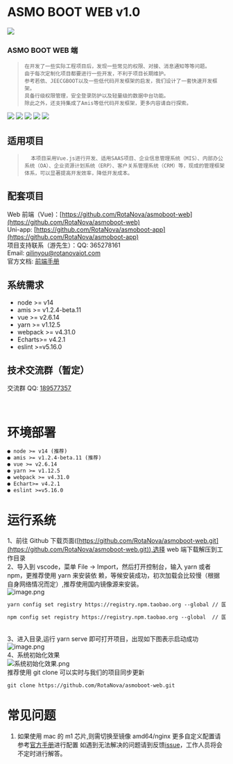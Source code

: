 <a name="C0aOW"></a>

# ASMO BOOT WEB v1.0

![](https://camo.githubusercontent.com/93f9eeda340b7bf61684c1bcfecc40c4b59d79008e574713ca3a94b82aa1560e/68747470733a2f2f6769746875622d7265736f75726365732e6f73732d636e2d68616e677a686f752e616c6979756e63732e636f6d2f6c6f676f2e706e67#crop=0&crop=0&crop=1&crop=1&from=url&id=f8otp&margin=%5Bobject%20Object%5D&originHeight=108&originWidth=108&originalType=binary&ratio=1&rotation=0&showTitle=false&status=done&style=none&title=)
<a name="Io8Be"></a>

### ASMO BOOT WEB 端

>     在开发了一些实际工程项目后，发现一些常见的权限、对接、消息通知等等问题。
>     由于每次定制化项目都要进行一些开发，不利于项目长期维护。
>     参考若依、JEECGBOOT以及一些低代码开发框架的启发，我们设计了一套快速开发框架。
>     具备行级权限管理，安全登录防护以及轻量级的数据中台功能。
>     除此之外，还支持集成了Amis等低代码开发框架，更多内容请自行探索。

[![](https://camo.githubusercontent.com/d6deb5fc41d9ac3b6957f5fa6701dd35388ea6b42c40d2ee33074e39f19a2662/68747470733a2f2f696d672e736869656c64732e696f2f62616467652f6c6963656e73652d4170616368652532304c6963656e7365253230322e302d626c75652e737667#crop=0&crop=0&crop=1&crop=1&from=url&id=b2zhe&margin=%5Bobject%20Object%5D&originHeight=20&originWidth=164&originalType=binary&ratio=1&rotation=0&showTitle=false&status=done&style=none&title=)](https://github.com/RotaNova/rotanova-boot/blob/master/LICENSE) ![](https://img.shields.io/badge/vue-v2.6.14-green#crop=0&crop=0&crop=1&crop=1&id=N1107&originHeight=20&originWidth=84&originalType=binary&ratio=1&rotation=0&showTitle=false&status=done&style=none&title=) ![](https://img.shields.io/badge/version-v1.0.0-success#crop=0&crop=0&crop=1&crop=1&id=wfGdT&originHeight=20&originWidth=96&originalType=binary&ratio=1&rotation=0&showTitle=false&status=done&style=none&title=) ![](https://img.shields.io/badge/Author-%E5%85%B4%E8%88%AA%E7%A7%91%E6%8A%80-orange#crop=0&crop=0&crop=1&crop=1&id=Mxgec&originHeight=20&originWidth=102&originalType=binary&ratio=1&rotation=0&showTitle=false&status=done&style=none&title=) ![](https://img.shields.io/badge/Ant--design--vue-v1.7.3-blue#crop=0&crop=0&crop=1&crop=1&id=by2Nk&originHeight=20&originWidth=140&originalType=binary&ratio=1&rotation=0&showTitle=false&status=done&style=none&title=)
<a name="futpj"></a>

## 适用项目

>       本项目采用Vue.js进行开发、适用SAAS项目、企业信息管理系统（MIS）、内部办公系统（OA）、企业资源计划系统（ERP）、客户关系管理系统（CRM）等，现成的管理框架体系，可以显著提高开发效率，降低开发成本。

<a name="vBor6"></a>

## 配套项目

Web 前端（Vue)：[https://github.com/RotaNova/asmoboot-web](https://github.com/RotaNova/asmoboot-web)<br />Uni-app: [https://github.com/RotaNova/asmoboot-app](https://github.com/RotaNova/asmoboot-app)<br />项目支持联系（游先生）：QQ: 365278161<br />Email: [qilinyou@rotanovaiot.com](mailto:qilinyou@rotanovaiot.com)<br />官方文档: [前端手册](https://rotanova.yuque.com/oix9ug/qiqg9g/rht9ww)
<a name="vkkPH"></a>

## 系统需求

- node >= v14
- amis >= v1.2.4-beta.11
- vue >= v2.6.14
- yarn >= v1.12.5
- webpack >= v4.31.0
- Echarts>= v4.2.1
- eslint >=v5.16.0
  <a name="gTSSK"></a>

## 技术交流群（暂定）

交流群 QQ: [189577357](https://github-resources.oss-cn-hangzhou.aliyuncs.com/asmobootQQ.JPG)

<br/>
<a name="yN3Fk"></a>

# 环境部署

```txt
● node >= v14 (推荐)
● amis >= v1.2.4-beta.11 (推荐)
● vue >= v2.6.14
● yarn >= v1.12.5
● webpack >= v4.31.0
● Echart>= v4.2.1
● eslint >=v5.16.0
```

<a name="ALgP5"></a>

# 运行系统

1、前往 Github 下载页面([https://github.com/RotaNova/asmoboot-web.git](https://github.com/RotaNova/asmoboot-web.git)),选择 web 端下载解压到工作目录<br />2、导入到 vscode，菜单 File -> Import，然后打开控制台，输入 yarn 或者 npm，更推荐使用 yarn 来安装依 赖，等候安装成功，初次加载会比较慢（根据自身网络情况而定）,推荐使用国内镜像源来安装。<br />![image.png](https://cdn.nlark.com/yuque/0/2022/png/21403834/1647306892871-763b602b-855b-4b71-b447-eb45350d9306.png#clientId=u53ede5d7-5df1-4&crop=0&crop=0&crop=1&crop=1&from=paste&height=46&id=u751020c1&margin=%5Bobject%20Object%5D&name=image.png&originHeight=46&originWidth=393&originalType=binary&ratio=1&rotation=0&showTitle=false&size=4078&status=done&style=none&taskId=ud5bc9493-28b1-4e8e-8109-253220d6d97&title=&width=393)

```txt
yarn config set registry https://registry.npm.taobao.org --global // 国内

npm config set registry https://registry.npm.taobao.org --global  // 国内
```

<br />3、进入目录,运行 yarn serve 即可打开项目，出现如下图表示启动成功<br />![image.png](https://cdn.nlark.com/yuque/0/2022/png/21403834/1647306942991-299dfee1-c37b-410a-b7e3-bc597b50ebac.png#clientId=u53ede5d7-5df1-4&crop=0&crop=0&crop=1&crop=1&from=paste&height=169&id=u94ed84d4&margin=%5Bobject%20Object%5D&name=image.png&originHeight=169&originWidth=554&originalType=binary&ratio=1&rotation=0&showTitle=false&size=19607&status=done&style=none&taskId=ubcdc64d7-1979-42aa-849a-5a94d23ed82&title=&width=554)<br />4、系统初始化效果<br />![系统初始化效果.png](https://cdn.nlark.com/yuque/0/2022/png/21403834/1647309623749-0e2617d5-71d9-43a7-bcaa-c406ff7594c5.png#clientId=uec294eb5-f597-4&crop=0&crop=0&crop=1&crop=1&from=drop&id=u26d60a53&margin=%5Bobject%20Object%5D&name=%E7%B3%BB%E7%BB%9F%E5%88%9D%E5%A7%8B%E5%8C%96%E6%95%88%E6%9E%9C.png&originHeight=574&originWidth=1247&originalType=binary&ratio=1&rotation=0&showTitle=false&size=31999&status=done&style=none&taskId=u71c539ae-8cf0-4126-9689-5b736bf22fa&title=)<br />推荐使用 git clone 可以实时与我们的项目同步更新

```txt
git clone https://github.com/RotaNova/asmoboot-web.git
```

# 常见问题

1. 如果使用 mac 的 m1 芯片,则需切换至镜像 amd64/nginx
   更多自定义配置请参考[官方手册](https://rotanova.yuque.com/oix9ug/qiqg9g/rht9ww)进行配置
   如遇到无法解决的问题请到反馈[issue](https://github.com/RotaNova/asmoboot-web/issues)，工作人员将会不定时进行解答。
